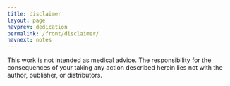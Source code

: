 ```yaml
---
title: disclaimer
layout: page
navprev: dedication
permalink: /front/disclaimer/
navnext: notes
---
```


This work is not intended as medical advice. The responsibility for the consequences of your taking any action described herein lies not with the author, publisher, or distributors.


